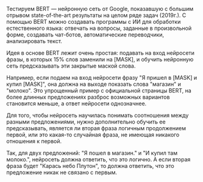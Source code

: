 Тестируем BERT — нейронную сеть от Google, показавшую с большим отрывом state-of-the-art результаты на целом ряде задач (2019г.). С помощью BERT можно создавать программы с ИИ для обработки естественного языка: отвечать на вопросы, заданные в произвольной форме, создавать чат-ботов, автоматические переводчики, анализировать текст.

Идея в основе BERT лежит очень простая: подавать на вход нейросети фразы, в которых 15% слов заменили на [MASK], и обучить нейронную сеть предсказывать эти закрытые маской слова.


Например, если подаем на вход нейросети фразу "Я пришел в [MASK] и купил [MASK]", она должна на выходе показать слова "магазин" и "молоко". Это упрощенный пример с официальной страницы BERT, на более длинных предложениях разброс возможных вариантов становится меньше, а ответ нейросети однозначнее.


Для того, чтобы нейросеть научилась понимать соотношения между разными предложениями, нужно дополнительно обучить ее предсказывать, является ли вторая фраза логичным продолжением первой, или это какая-то случайная фраза, не имеющая никакого отношения к первой.


Так, для двух предложений: "Я пошел в магазин." и "И купил там молоко.", нейросеть должна ответить, что это логично. А если вторая фраза будет "Карась небо Плутон", то должна ответить, что это предложение никак не связано с первым. 

